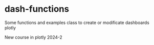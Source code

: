 # dash-functions
Some functions and examples class to create or modificate dashboards plotly


New course in plotly 2024-2
